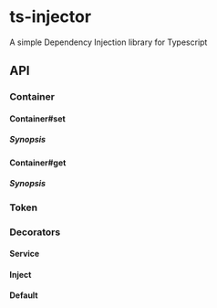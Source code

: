 # ts-injector
A simple Dependency Injection library for Typescript

## API

### Container
#### Container#set

##### Synopsis

#### Container#get

##### Synopsis

### Token

### Decorators

#### Service

#### Inject

#### Default
